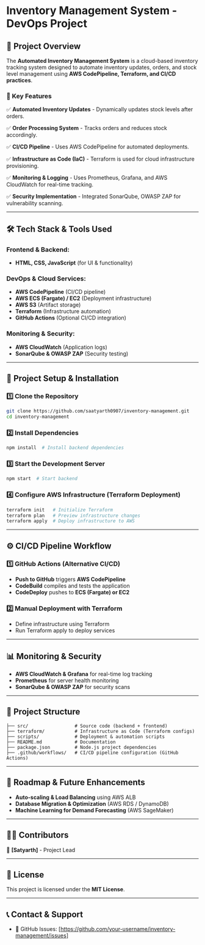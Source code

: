 # **Inventory Management System - DevOps Project**

## **📌 Project Overview**
The **Automated Inventory Management System** is a cloud-based inventory tracking system designed to automate inventory updates, orders, and stock level management using **AWS CodePipeline, Terraform, and CI/CD practices**.

### **🚀 Key Features**
✅ **Automated Inventory Updates** - Dynamically updates stock levels after orders.

✅ **Order Processing System** - Tracks orders and reduces stock accordingly.

✅ **CI/CD Pipeline** - Uses AWS CodePipeline for automated deployments.

✅ **Infrastructure as Code (IaC)** - Terraform is used for cloud infrastructure provisioning.

✅ **Monitoring & Logging** - Uses Prometheus, Grafana, and AWS CloudWatch for real-time tracking.

✅ **Security Implementation** - Integrated SonarQube, OWASP ZAP for vulnerability scanning.

---

## **🛠️ Tech Stack & Tools Used**
### **Frontend & Backend:**
- **HTML, CSS, JavaScript** (for UI & functionality)

### **DevOps & Cloud Services:**
- **AWS CodePipeline** (CI/CD pipeline)
- **AWS ECS (Fargate) / EC2** (Deployment infrastructure)
- **AWS S3** (Artifact storage)
- **Terraform** (Infrastructure automation)
- **GitHub Actions** (Optional CI/CD integration)

### **Monitoring & Security:**
- **AWS CloudWatch** (Application logs)
- **SonarQube & OWASP ZAP** (Security testing)

---

## **🔧 Project Setup & Installation**

### **1️⃣ Clone the Repository**
```sh
git clone https://github.com/saatyarth0907/inventory-management.git
cd inventory-management
```

### **2️⃣ Install Dependencies**
```sh
npm install  # Install backend dependencies
```

### **3️⃣ Start the Development Server**
```sh
npm start  # Start backend
```

### **4️⃣ Configure AWS Infrastructure (Terraform Deployment)**
```sh
terraform init   # Initialize Terraform
terraform plan   # Preview infrastructure changes
terraform apply  # Deploy infrastructure to AWS
```

---

## **⚙️ CI/CD Pipeline Workflow**
### **1️⃣ GitHub Actions (Alternative CI/CD)**
- **Push to GitHub** triggers **AWS CodePipeline**
- **CodeBuild** compiles and tests the application
- **CodeDeploy** pushes to **ECS (Fargate) or EC2**

### **2️⃣ Manual Deployment with Terraform**
- Define infrastructure using Terraform
- Run Terraform apply to deploy services

---

## **📊 Monitoring & Security**
- **AWS CloudWatch & Grafana** for real-time log tracking
- **Prometheus** for server health monitoring
- **SonarQube & OWASP ZAP** for security scans

---

## **📂 Project Structure**
```
├── src/                 # Source code (backend + frontend)
├── terraform/           # Infrastructure as Code (Terraform configs)
├── scripts/             # Deployment & automation scripts
├── README.md            # Documentation
├── package.json         # Node.js project dependencies
├── .github/workflows/   # CI/CD pipeline configuration (GitHub Actions)
```

---

## **📅 Roadmap & Future Enhancements**
- **Auto-scaling & Load Balancing** using AWS ALB
- **Database Migration & Optimization** (AWS RDS / DynamoDB)
- **Machine Learning for Demand Forecasting** (AWS SageMaker)

---

## **👨‍💻 Contributors**
👤 **[Satyarth]** - Project Lead  

---

## **📜 License**
This project is licensed under the **MIT License**.

---

## **📞 Contact & Support**
- 🔗 GitHub Issues: [https://github.com/your-username/inventory-management/issues]

